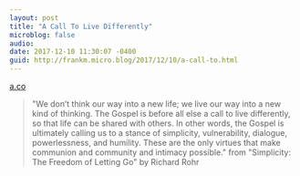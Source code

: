 ```yaml
---
layout: post
title: "A Call To Live Differently"
microblog: false
audio: 
date: 2017-12-10 11:30:07 -0400
guid: http://frankm.micro.blog/2017/12/10/a-call-to.html
---
```

 [a.co](http://a.co/furuRi2)

> "We don’t think our way into a new life; we live our way into a new kind of thinking. The Gospel is before all else a call to live differently, so that life can be shared with others. In other words, the Gospel is ultimately calling us to a stance of simplicity, vulnerability, dialogue, powerlessness, and humility. These are the only virtues that make communion and community and intimacy possible." from "Simplicity: The Freedom of Letting Go" by Richard Rohr
